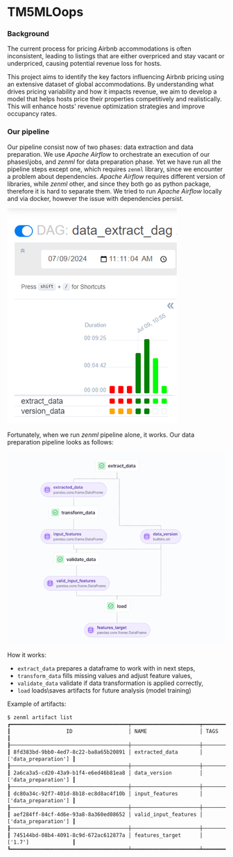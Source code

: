 # TM5MLOops

### Background

The current process for pricing Airbnb accommodations is often inconsistent, leading to listings that are either 
overpriced and stay vacant or underpriced, causing potential revenue loss for hosts. 

This project aims to identify the key factors influencing Airbnb pricing using an extensive dataset of global accommodations. By understanding what drives pricing variability and how it impacts revenue, we aim to develop a model that helps hosts price their properties competitively and realistically. This will enhance hosts' revenue optimization strategies and improve occupancy rates.

### Our pipeline

Our pipeline consist now of two phases: data extraction and data preparation. We use *Apache Airflow* to orchestrate an 
execution of our phases\jobs, and *zenml* for data preparation phase. Yet we have run all the pipeline steps except one,
which requires `zenml` library, since we encounter a problem about dependencies. *Apache Airflow* requires different version
of libraries, while *zenml* other, and since they both go as python package, therefore it is hard to separate them. We 
tried to run *Apache Airflow* locally and via docker, however the issue with dependencies persist.

![extract data dag](data/dag.png)

Fortunately, when we run *zenml* pipeline alone, it works. Our data preparation pipeline looks as follows: 

![zenml pipeline](data/zenml_pipeline.png)

How it works:
- `extract_data` prepares a dataframe to work with in next steps,
- `transform_data` fills missing values and adjust feature values,
- `validate_data` validate if data transformation is applied correctly,
- `load` loads\saves artifacts for future analysis (model training)

Example of artifacts:
```azure
$ zenml artifact list
┏━━━━━━━━━━━━━━━━━━━━━━━━━━━━━━━━━━━━━━┯━━━━━━━━━━━━━━━━━━━━━━┯━━━━━━━━━━━━━━━━━━━━━━┓
┃                  ID                  │ NAME                 │ TAGS                 ┃
┠──────────────────────────────────────┼──────────────────────┼──────────────────────┨
┃ 8fd383bd-9bb0-4ed7-8c22-ba8a65b20891 │ extracted_data       │ ['data_preparation'] ┃
┠──────────────────────────────────────┼──────────────────────┼──────────────────────┨
┃ 2a6ca3a5-cd20-43a9-b1f4-e6ed46b81ea8 │ data_version         │ ['data_preparation'] ┃
┠──────────────────────────────────────┼──────────────────────┼──────────────────────┨
┃ dc80a34c-92f7-401d-8b18-ec8d8ac4f10b │ input_features       │ ['data_preparation'] ┃
┠──────────────────────────────────────┼──────────────────────┼──────────────────────┨
┃ aef284ff-84cf-4d6e-93a8-8a360ed08652 │ valid_input_features │ ['data_preparation'] ┃
┠──────────────────────────────────────┼──────────────────────┼──────────────────────┨
┃ 745144bd-08b4-4091-8c9d-672ac612877a │ features_target      │ ['1.7']              ┃
┗━━━━━━━━━━━━━━━━━━━━━━━━━━━━━━━━━━━━━━┷━━━━━━━━━━━━━━━━━━━━━━┷━━━━━━━━━━━━━━━━━━━━━━┛
```